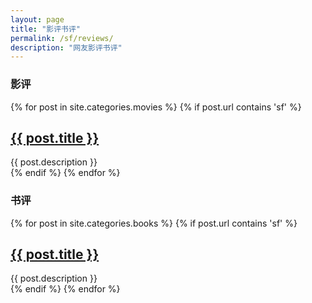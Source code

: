 ```yaml
---
layout: page
title: "影评书评"
permalink: /sf/reviews/
description: "网友影评书评"
---
```



<h3 class="section-heading text-center">影评</a></h3>
<div class="tiles">
{% for post in site.categories.movies %} 
    {% if post.url contains 'sf' %}
                <h2><a href="{{ post.url }}">{{ post.title }}</a></h2>
                <div class="title-desc">{{ post.description }}</div>
    {% endif %}
{% endfor %}
</div><!-- /.tiles -->

<h3 class="section-heading text-center">书评</a></h3>
<div class="tiles">
{% for post in site.categories.books %} 
    {% if post.url contains 'sf' %}
                <h2><a href="{{ post.url }}">{{ post.title }}</a></h2>
                <div class="title-desc">{{ post.description }}</div>
    {% endif %}
{% endfor %}
</div><!-- /.tiles -->

